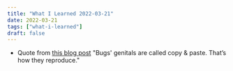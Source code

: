 ```yaml
---
title: "What I Learned 2022-03-21"
date: 2022-03-21
tags: ["what-i-learned"]
draft: false
---
```


- Quote from [this blog post](https://alexewerlof.medium.com/my-guiding-principles-after-20-years-of-programming-a087dc55596c)
  "Bugs' genitals are called copy & paste. That’s how they reproduce."
